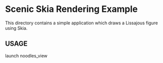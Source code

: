 # Scenic Skia Rendering Example

This directory contains a simple application which draws a Lissajous figure
using Skia.

## USAGE

  launch noodles_view
